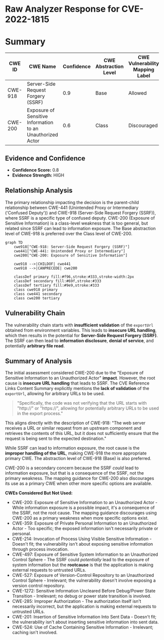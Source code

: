 # Raw Analyzer Response for CVE-2022-1815

# Summary
| CWE ID | CWE Name | Confidence | CWE Abstraction Level | CWE Vulnerability Mapping Label | CWE-Vulnerability Mapping Notes |
|---|---|---|---|---|---|
| CWE-918 | Server-Side Request Forgery (SSRF) | 0.9 | Base | Allowed | Primary CWE |
| CWE-200 | Exposure of Sensitive Information to an Unauthorized Actor | 0.6 | Class | Discouraged | Secondary Candidate |

## Evidence and Confidence

*   **Confidence Score:** 0.8
*   **Evidence Strength:** HIGH

## Relationship Analysis
The primary relationship impacting the decision is the parent-child relationship between CWE-441 (Unintended Proxy or Intermediary ('Confused Deputy')) and CWE-918 (Server-Side Request Forgery (SSRF)), where SSRF is a specific type of confused deputy. CWE-200 (Exposure of Sensitive Information) is a class-level weakness that is too general, but related since SSRF can lead to information exposure. The Base abstraction level of CWE-918 is preferred over the Class level of CWE-200.

```mermaid
graph TD
    cwe918["CWE-918: Server-Side Request Forgery (SSRF)"]
    cwe441["CWE-441: Unintended Proxy or Intermediary"]
    cwe200["CWE-200: Exposure of Sensitive Information"]
    
    cwe918 -->|CHILDOF| cwe441
    cwe918 -->|CANPRECEDE| cwe200
    
    classDef primary fill:#f96,stroke:#333,stroke-width:2px
    classDef secondary fill:#69f,stroke:#333
    classDef tertiary fill:#9e9,stroke:#333
    class cwe918 primary
    class cwe441 secondary
    class cwe200 tertiary
```

## Vulnerability Chain
The vulnerability chain starts with **insufficient validation** of the `exportUrl` obtained from environment variables. This leads to **insecure URL handling**, which then results in the potential for **Server-Side Request Forgery (SSRF)**. The SSRF can then lead to **information disclosure**, **denial of service**, and potentially **arbitrary file read**.

## Summary of Analysis
The initial assessment considered CWE-200 due to the "Exposure of Sensitive Information to an Unauthorized Actor" **impact**. However, the root cause is **insecure URL handling** that leads to SSRF. The CVE Reference Links Content Summary explicitly mentions the **lack of validation** of the `exportUrl`, allowing for arbitrary URLs to be used.

>   "Specifically, the code was not verifying that the URL starts with "http://" or "https://", allowing for potentially arbitrary URLs to be used in the export process."

This aligns directly with the description of CWE-918: "The web server receives a URL or similar request from an upstream component and retrieves the contents of this URL, but it does not sufficiently ensure that the request is being sent to the expected destination."

While SSRF can lead to information exposure, the root cause is the **improper handling of the URL**, making CWE-918 the more appropriate primary CWE. The abstraction level of CWE-918 (Base) is also preferred.

CWE-200 is a secondary concern because the SSRF *could* lead to information exposure, but that is a consequence of the SSRF, not the primary weakness. The mapping guidance for CWE-200 also discourages its use as a primary CWE when other more specific options are available.

**CWEs Considered But Not Used:**

*   CWE-200: Exposure of Sensitive Information to an Unauthorized Actor - While information exposure is a possible impact, it's a consequence of the SSRF, not the root cause. The mapping guidance discourages using CWE-200 as a primary weakness when more specific options exist.
*   CWE-359: Exposure of Private Personal Information to an Unauthorized Actor - Too specific; the exposed information isn't necessarily private or personal.
*   CWE-214: Invocation of Process Using Visible Sensitive Information - Doesn't fit; the vulnerability isn't about exposing sensitive information through process invocation.
*   CWE-497: Exposure of Sensitive System Information to an Unauthorized Control Sphere - The SSRF could *potentially* lead to the exposure of system information but the **rootcause** is that the application is making external requests to untrusted URLs.
*   CWE-527: Exposure of Version-Control Repository to an Unauthorized Control Sphere - Irrelevant; the vulnerability doesn't involve exposing a version control repository.
*   CWE-1272: Sensitive Information Uncleared Before Debug/Power State Transition - Irrelevant; no debug or power state transition is involved.
*   CWE-285: Improper Authorization - The authorization itself isn't necessarily incorrect, but the application is making external requests to untrusted URLs.
*   CWE-201: Insertion of Sensitive Information Into Sent Data - Doesn't fit; the vulnerability isn't about inserting sensitive information into sent data.
*   CWE-524: Use of Cache Containing Sensitive Information - Irrelevant; caching isn't involved.